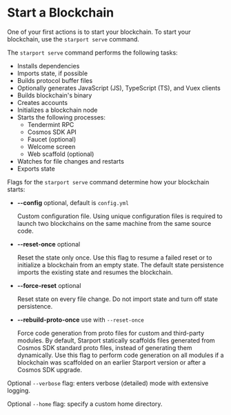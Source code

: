 # Start a Blockchain

One of your first actions is to start your blockchain. To start your blockchain, use the `starport serve` command.

The `starport serve` command performs the following tasks:

* Installs dependencies
* Imports state, if possible
* Builds protocol buffer files
* Optionally generates JavaScript (JS), TypeScript (TS), and Vuex clients
* Builds blockchain's binary
* Creates accounts
* Initializes a blockchain node
* Starts the following processes:
  * Tendermint RPC
  * Cosmos SDK API
  * Faucet (optional)
  * Welcome screen
  * Web scaffold (optional)
* Watches for file changes and restarts
* Exports state

Flags for the `starport serve` command determine how your blockchain starts:

- **--config** optional, default is `config.yml`

    Custom configuration file. Using unique configuration files is required to launch two blockchains on the same machine from the same source code. 

- **--reset-once** optional

    Reset the state only once. Use this flag to resume a failed reset or to initialize a blockchain from an empty state. The default state persistence imports the existing state and resumes the blockchain. 

- **--force-reset** optional

    Reset state on every file change. Do not import state and turn off state persistence.

- **--rebuild-proto-once** use with `--reset-once`

    Force code generation from proto files for custom and third-party modules. By default, Starport statically scaffolds files generated from Cosmos SDK standard proto files, instead of generating them dynamically. Use this flag to perform code generation on all modules if a blockchain was scaffolded on an earlier Starport version or after a Cosmos SDK upgrade.

Optional `--verbose` flag: enters verbose (detailed) mode with extensive logging.

Optional `--home` flag: specify a custom home directory.
